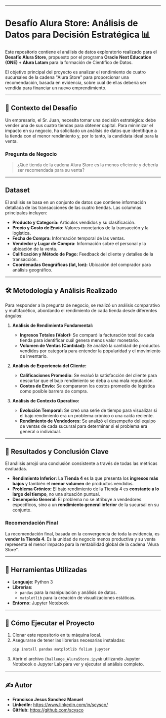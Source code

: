 -----

# Desafío Alura Store: Análisis de Datos para Decisión Estratégica 📊

Este repositorio contiene el análisis de datos exploratorio realizado para el **Desafío Alura Store**, propuesto por el programa **Oracle Next Education (ONE) + Alura Latam** para la formación de Científico de Datos.

El objetivo principal del proyecto es analizar el rendimiento de cuatro sucursales de la cadena "Alura Store" para proporcionar una recomendación, basada en evidencia, sobre cuál de ellas debería ser vendida para financiar un nuevo emprendimiento.

-----

## 📖 Contexto del Desafío

Un empresario, el Sr. Juan, necesita tomar una decisión estratégica: debe vender una de sus cuatro tiendas para obtener capital. Para minimizar el impacto en su negocio, ha solicitado un análisis de datos que identifique a la tienda con el menor rendimiento y, por lo tanto, la candidata ideal para la venta.

### Pregunta de Negocio

> ¿Qué tienda de la cadena Alura Store es la menos eficiente y debería ser recomendada para su venta?

-----

## Dataset

El análisis se basa en un conjunto de datos que contiene información detallada de las transacciones de las cuatro tiendas. Las columnas principales incluyen:

  * **Producto y Categoría:** Artículos vendidos y su clasificación.
  * **Precio y Costo de Envío:** Valores monetarios de la transacción y la logística.
  * **Fecha de Compra:** Información temporal de las ventas.
  * **Vendedor y Lugar de Compra:** Información sobre el personal y la ubicación de la venta.
  * **Calificación y Método de Pago:** Feedback del cliente y detalles de la transacción.
  * **Coordenadas Geográficas (lat, lon):** Ubicación del comprador para análisis geográfico.

-----

## 🛠️ Metodología y Análisis Realizado

Para responder a la pregunta de negocio, se realizó un análisis comparativo y multifacético, abordando el rendimiento de cada tienda desde diferentes ángulos:

1.  **Análisis de Rendimiento Fundamental:**

      * **Ingresos Totales (Valor):** Se comparó la facturación total de cada tienda para identificar cuál genera menos valor monetario.
      * **Volumen de Ventas (Cantidad):** Se analizó la cantidad de productos vendidos por categoría para entender la popularidad y el movimiento de inventario.

2.  **Análisis de Experiencia del Cliente:**

      * **Calificaciones Promedio:** Se evaluó la satisfacción del cliente para descartar que el bajo rendimiento se deba a una mala reputación.
      * **Costos de Envío:** Se compararon los costos promedio de logística como posible barrera de compra.

3.  **Análisis de Contexto Operativo:**

      * **Evolución Temporal:** Se creó una serie de tiempo para visualizar si el bajo rendimiento era un problema crónico o una caída reciente.
      * **Rendimiento de Vendedores:** Se analizó el desempeño del equipo de ventas de cada sucursal para determinar si el problema era general o individual.

-----

## 🚀 Resultados y Conclusión Clave

El análisis arrojó una conclusión consistente a través de todas las métricas evaluadas.

  * **Rendimiento Inferior:** La **Tienda 4** es la que presenta los **ingresos más bajos** y también el **menor volumen** de productos vendidos.
  * **Problema Crónico:** El bajo rendimiento de la Tienda 4 es **constante a lo largo del tiempo**, no una situación puntual.
  * **Desempeño General:** El problema no se atribuye a vendedores específicos, sino a un **rendimiento general inferior** de la sucursal en su conjunto.

### Recomendación Final

La recomendación final, basada en la convergencia de toda la evidencia, es **vender la Tienda 4**. Es la unidad de negocio menos productiva y su venta representa el menor impacto para la rentabilidad global de la cadena "Alura Store".

-----

## 🔧 Herramientas Utilizadas

  * **Lenguaje:** Python 3
  * **Librerías:**
      * `pandas` para la manipulación y análisis de datos.
      * `matplotlib` para la creación de visualizaciones estáticas.
  * **Entorno:** Jupyter Notebook

-----

## 📁 Cómo Ejecutar el Proyecto

1.  Clonar este repositorio en tu máquina local.
2.  Asegurarse de tener las librerías necesarias instaladas:
    ```bash
    pip install pandas matplotlib folium jupyter
    ```
3.  Abrir el archivo `Challenge_AluraStore.ipynb` utilizando Jupyter Notebook o Jupyter Lab para ver y ejecutar el análisis completo.

-----

## ✍️ Autor

  * **Francisco Jesus Sanchez Manuel**
  * **LinkedIn:** https://www.linkedin.com/in/scysco/
  * **GitHub:** https://github.com/scysco
